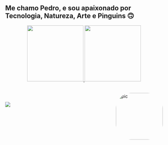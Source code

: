 ## Me chamo Pedro, e sou apaixonado por Tecnologia, Natureza, Arte e Pinguins 🙃
<div align="center">
  <a href="https://github.com/pm0ta">
  <img height="180em" src="https://github-readme-stats.vercel.app/api?username=pm0ta&show_icons=true&theme=dracula&include_all_commits=true&count_private=true"/>
  <img height="180em" src="https://github-readme-stats.vercel.app/api/top-langs/?username=pm0ta&layout=compact&langs_count=7&theme=dracula"/>
</div>
<div> <br/><br/>
  <img align="right" alt="pic" height="150" style="border-radius:50px;" src="https://avatars.githubusercontent.com/u/86397652?v=4" />
</div>
  
  ##
 
<div> 
  <a href = "mailto:ixqsz@outlook.com"><img src="https://img.shields.io/badge/-Gmail-%23333?style=for-the-badge&logo=gmail&logoColor=white" target="_blank"></a>
 
</div>
